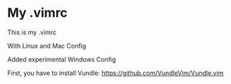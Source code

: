# My .vimrc

This is my .vimrc 

With Linux and Mac Config

Added experimental Windows Config

First, you have to install Vundle: https://github.com/VundleVim/Vundle.vim
